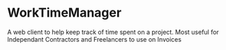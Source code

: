 # WorkTimeManager
A web client to help keep track of time spent on a project. Most useful for Independant Contractors and Freelancers to use on Invoices
